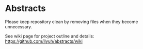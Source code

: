 Abstracts
=========
Please keep repository clean by removing files when they become unnecessary.

See wiki page for project outline and details: https://github.com/ilyuh/abstracts/wiki
